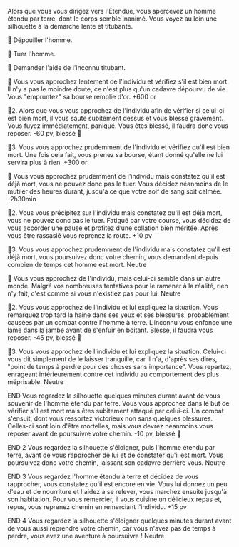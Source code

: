 Alors que vous vous dirigez vers l'Étendue, vous apercevez un homme étendu par terre, dont le corps semble inanimé. Vous voyez au loin une silhouette à la démarche lente et titubante.

🤑 Dépouiller l'homme.

🔪 Tuer l'homme.

🏃 Demander l'aide de l'inconnu titubant.

🤑
Vous vous approchez lentement de l'individu et vérifiez s'il est bien mort. Il n'y a pas le moindre doute, ce n'est plus qu'un cadavre dépourvu de vie. Vous "empruntez" sa bourse remplie d'or.
+600 or

🤑2.
Alors que vous vous approchez de l'individu afin de vérifier si celui-ci est bien mort, il vous saute subitement dessus et vous blesse gravement. Vous fuyez immédiatement, paniqué. Vous êtes blessé, il faudra donc vous reposer.
-60 pv, blessé 🤕

🤑3.
Vous vous approchez prudemment de l'individu et vérifiez qu'il est bien mort. Une fois cela fait, vous prenez sa bourse, étant donné qu'elle ne lui servira plus à rien.
+300 or

🔪
Vous vous approchez prudemment de l'individu mais constatez qu'il est déjà mort, vous ne pouvez donc pas le tuer. Vous décidez néanmoins de le mutiler des heures durant, jusqu'à ce que votre soif de sang soit calmée.
-2h30min

🔪2.
Vous vous précipitez sur l'individu mais constatez qu'il est déjà mort, vous ne pouvez donc pas le tuer. Fatigué par votre course, vous décidez de vous accorder une pause et profitez d’une collation bien méritée. Après vous être rassasié vous reprenez la route.
+10 pv

🔪3.
Vous vous approchez prudemment de l'individu mais constatez qu'il est déjà mort, vous poursuivez donc votre chemin, vous demandant depuis combien de temps cet homme est mort.
Neutre

🏃
Vous vous approchez de l'individu, mais celui-ci semble dans un autre monde. Malgré vos nombreuses tentatives pour le ramener à la réalité, rien n'y fait, c'est comme si vous n'existiez pas pour lui.
Neutre

🏃2.
Vous vous approchez de l'individu et lui expliquez la situation. Vous remarquez trop tard la haine dans ses yeux et ses blessures, probablement causées par un combat contre l'homme à terre. L'inconnu vous enfonce une lame dans la jambe avant de s'enfuir en boitant. Blessé, il faudra vous reposer.
-45 pv, blessé 🤕

🏃3.
Vous vous approchez de l'individu et lui expliquez la situation. Celui-ci vous dit simplement de le laisser tranquille, car il n'a, d'après ses dires, "point de temps à perdre pour des choses sans importance". Vous repartez, enrageant intérieurement contre cet individu au comportement des plus méprisable.
Neutre

END
Vous regardez la silhouette quelques minutes durant avant de vous souvenir de l'homme étendu par terre. Vous vous approchez dans le but de vérifier s'il est mort mais êtes subitement attaqué par celui-ci. Un combat s'ensuit, dont vous ressortez victorieux non sans quelques blessures. Celles-ci sont loin d'être mortelles, mais vous devrez néanmoins vous reposer avant de poursuivre votre chemin.
-10 pv, blessé 🤕

END 2
Vous regardez la silhouette s'éloigner, puis l'homme étendu par terre, avant de vous rapprocher de lui et de constater qu'il est mort. Vous poursuivez donc votre chemin, laissant son cadavre derrière vous.
Neutre

END 3
Vous regardez l'homme étendu à terre et décidez de vous rapprocher, vous constatez qu'il est encore en vie. Vous lui donnez un peu d'eau et de nourriture et l'aidez à se relever, vous marchez ensuite jusqu'à son habitation. Pour vous remercier, il vous cuisine un délicieux repas et, repus, vous reprenez chemin en remerciant l'individu.
+15 pv

END 4
Vous regardez la silhouette s'éloigner quelques minutes durant avant de vous aussi reprendre votre chemin, car vous n'avez pas de temps à perdre, vous avez une aventure à poursuivre !
Neutre
